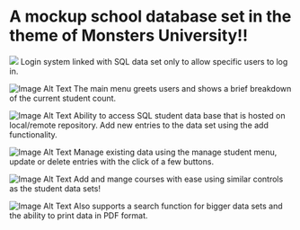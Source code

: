 <h1>A mockup school database set in the theme of Monsters University!!</h1>

![](https://i.postimg.cc/26rYPSk1/Screenshot-2024-03-05-113935.png)
Login system linked with SQL data set only to allow specific users to log in.


![Image Alt Text](https://ibb.co/jDg0ypf)
The main menu greets users and shows a brief breakdown of the current student count.

![Image Alt Text](https://ibb.co/BysZ3Lp)
Ability to access SQL student data base that is hosted on local/remote repository. Add new entries to the data set using the add functionality.

![Image Alt Text](https://ibb.co/qnGDNnR)
Manage existing data using the manage student menu, update or delete entries with the click of a few buttons.

![Image Alt Text](https://ibb.co/nCcyWcS)
Add and mange courses with ease using similar controls as the student data sets!

![Image Alt Text](https://ibb.co/725x4Ws)
Also supports a search function for bigger data sets and the ability to print data in PDF format.

